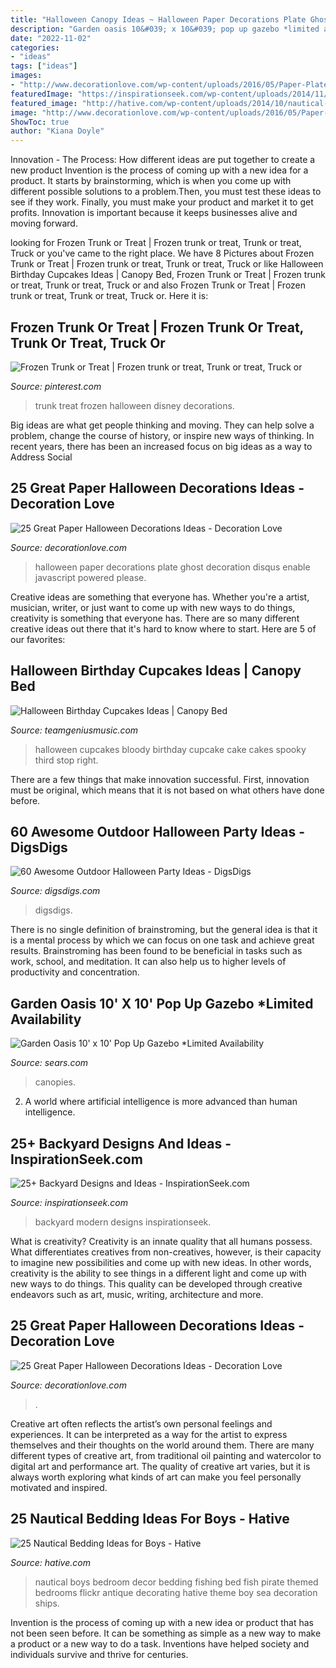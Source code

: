 ```yaml
---
title: "Halloween Canopy Ideas ~ Halloween Paper Decorations Plate Ghost Decoration Disqus Enable Javascript Powered Please"
description: "Garden oasis 10&#039; x 10&#039; pop up gazebo *limited availability"
date: "2022-11-02"
categories:
- "ideas"
tags: ["ideas"]
images:
- "http://www.decorationlove.com/wp-content/uploads/2016/05/Paper-Plate-Ghost-Halloween-Decorations.jpg"
featuredImage: "https://inspirationseek.com/wp-content/uploads/2014/11/Modern-Backyard.jpg"
featured_image: "http://hative.com/wp-content/uploads/2014/10/nautical-bedding-ideas/21-nautical-bedding-ideas-for-boys.jpg"
image: "http://www.decorationlove.com/wp-content/uploads/2016/05/Paper-Plate-Ghost-Halloween-Decorations.jpg"
ShowToc: true
author: "Kiana Doyle"
---
```



Innovation - The Process: How different ideas are put together to create a new product
Invention is the process of coming up with a new idea for a product. It starts by brainstorming, which is when you come up with different possible solutions to a problem.Then, you must test these ideas to see if they work. Finally, you must make your product and market it to get profits. Innovation is important because it keeps businesses alive and moving forward.

	

		
looking for Frozen Trunk or Treat | Frozen trunk or treat, Trunk or treat, Truck or you've came to the right place. We have 8 Pictures about Frozen Trunk or Treat | Frozen trunk or treat, Trunk or treat, Truck or like Halloween Birthday Cupcakes Ideas | Canopy Bed, Frozen Trunk or Treat | Frozen trunk or treat, Trunk or treat, Truck or and also Frozen Trunk or Treat | Frozen trunk or treat, Trunk or treat, Truck or. Here it is:
		
    
## Frozen Trunk Or Treat | Frozen Trunk Or Treat, Trunk Or Treat, Truck Or

<img loading=lazy src="https://i.pinimg.com/originals/1b/85/80/1b85804ddbdbd6be992cd6669e55f0bf.jpg" onerror="this.onerror=null;this.src='https://tse1.mm.bing.net/th?id=OIP._DEldYL_ih-P9RDWgpWxxAHaJ4&amp;pid=15.1';" alt="Frozen Trunk or Treat | Frozen trunk or treat, Trunk or treat, Truck or">

_Source: pinterest.com_

>trunk treat frozen halloween disney decorations. 

	

Big ideas are what get people thinking and moving. They can help solve a problem, change the course of history, or inspire new ways of thinking. In recent years, there has been an increased focus on big ideas as a way to Address Social 

    
## 25 Great Paper Halloween Decorations Ideas - Decoration Love

<img loading=lazy src="http://www.decorationlove.com/wp-content/uploads/2016/05/Paper-Plate-Ghost-Halloween-Decorations.jpg" onerror="this.onerror=null;this.src='https://tse4.mm.bing.net/th?id=OIP.VHnSM8DXcWAWxlR_lcXzDgHaLH&amp;pid=15.1';" alt="25 Great Paper Halloween Decorations Ideas - Decoration Love">

_Source: decorationlove.com_

>halloween paper decorations plate ghost decoration disqus enable javascript powered please. 

	

Creative ideas are something that everyone has. Whether you're a artist, musician, writer, or just want to come up with new ways to do things, creativity is something that everyone has. There are so many different creative ideas out there that it's hard to know where to start. Here are 5 of our favorites: 

    
## Halloween Birthday Cupcakes Ideas | Canopy Bed

<img loading=lazy src="https://www.thirdstopontheright.com/wp-content/uploads/2018/10/Bloody-Cupcake-1-1.png" onerror="this.onerror=null;this.src='https://tse1.mm.bing.net/th?id=OIP.1xDUwCae4lUKiVz-x3_NVwHaLB&amp;pid=15.1';" alt="Halloween Birthday Cupcakes Ideas | Canopy Bed">

_Source: teamgeniusmusic.com_

>halloween cupcakes bloody birthday cupcake cake cakes spooky third stop right. 

	

There are a few things that make innovation successful. First, innovation must be original, which means that it is not based on what others have done before.

    
## 60 Awesome Outdoor Halloween Party Ideas - DigsDigs

<img loading=lazy src="https://www.digsdigs.com/photos/awesome-outdoor-halloween-party-ideas-19-554x415.jpg" onerror="this.onerror=null;this.src='https://tse4.mm.bing.net/th?id=OIP.9nXxmj9AXiT-6jfdQqS2TQHaFj&amp;pid=15.1';" alt="60 Awesome Outdoor Halloween Party Ideas - DigsDigs">

_Source: digsdigs.com_

>digsdigs. 

	

There is no single definition of brainstroming, but the general idea is that it is a mental process by which we can focus on one task and achieve great results. Brainstroming has been found to be beneficial in tasks such as work, school, and meditation. It can also help us to higher levels of productivity and concentration.

    
## Garden Oasis 10&#039; X 10&#039; Pop Up Gazebo *Limited Availability

<img loading=lazy src="https://c.shld.net/rpx/i/s/i/spin/10164439/prod_12240158112??hei=64&amp;wid=64&amp;qlt=50" onerror="this.onerror=null;this.src='https://tse2.mm.bing.net/th?id=OIP.THDG1cCRP0bkoMMyBqOzHgHaHa&amp;pid=15.1';" alt="Garden Oasis 10&#039; x 10&#039; Pop Up Gazebo *Limited Availability">

_Source: sears.com_

>canopies. 

	

2. A world where artificial intelligence is more advanced than human intelligence. 

    
## 25+ Backyard Designs And Ideas - InspirationSeek.com

<img loading=lazy src="https://inspirationseek.com/wp-content/uploads/2014/11/Modern-Backyard.jpg" onerror="this.onerror=null;this.src='https://tse3.mm.bing.net/th?id=OIP.iEYxNyIxBHDS2enLvyPgRgHaHg&amp;pid=15.1';" alt="25+ Backyard Designs and Ideas - InspirationSeek.com">

_Source: inspirationseek.com_

>backyard modern designs inspirationseek. 

	

What is creativity?
Creativity is an innate quality that all humans possess. What differentiates creatives from non-creatives, however, is their capacity to imagine new possibilities and come up with new ideas. In other words, creativity is the ability to see things in a different light and come up with new ways to do things. This quality can be developed through creative endeavors such as art, music, writing, architecture and more.

    
## 25 Great Paper Halloween Decorations Ideas - Decoration Love

<img loading=lazy src="https://www.decorationlove.com/wp-content/uploads/2016/05/Cool-Paper-Halloween-Decorations.jpg" onerror="this.onerror=null;this.src='https://tse2.mm.bing.net/th?id=OIP.ycRHxl0QvQ8pEPL6syXofwHaM3&amp;pid=15.1';" alt="25 Great Paper Halloween Decorations Ideas - Decoration Love">

_Source: decorationlove.com_

>. 

	

Creative art often reflects the artist’s own personal feelings and experiences. It can be interpreted as a way for the artist to express themselves and their thoughts on the world around them. There are many different types of creative art, from traditional oil painting and watercolor to digital art and performance art. The quality of creative art varies, but it is always worth exploring what kinds of art can make you feel personally motivated and inspired.

    
## 25 Nautical Bedding Ideas For Boys - Hative

<img loading=lazy src="http://hative.com/wp-content/uploads/2014/10/nautical-bedding-ideas/21-nautical-bedding-ideas-for-boys.jpg" onerror="this.onerror=null;this.src='https://tse3.mm.bing.net/th?id=OIP.IkFc2uMTMTN8dnnRAOOeJAAAAA&amp;pid=15.1';" alt="25 Nautical Bedding Ideas for Boys - Hative">

_Source: hative.com_

>nautical boys bedroom decor bedding fishing bed fish pirate themed bedrooms flickr antique decorating hative theme boy sea decoration ships. 

	

Invention is the process of coming up with a new idea or product that has not been seen before. It can be something as simple as a new way to make a product or a new way to do a task. Inventions have helped society and individuals survive and thrive for centuries.

